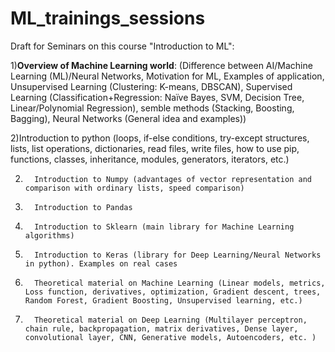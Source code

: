 # ML_trainings_sessions

Draft for Seminars on this course "Introduction to ML":

1)__Overview of Machine Learning world__: (Difference between AI/Machine Learning (ML)/Neural Networks, Motivation for ML, Examples of application, Unsupervised Learning (Clustering: K-means, DBSCAN), Supervised Learning (Classification+Regression: Naïve Bayes, SVM, Decision Tree, Linear/Polynomial Regression), semble methods (Stacking, Boosting, Bagging), Neural Networks (General idea and examples))

2)Introduction to python (loops, if-else conditions, try-except structures, lists, list operations, dictionaries, read files, write files, how to use pip, functions, classes, inheritance, modules, generators, iterators,  etc.)

2)       Introduction to Numpy (advantages of vector representation and comparison with ordinary lists, speed comparison)

3)       Introduction to Pandas

4)       Introduction to Sklearn (main library for Machine Learning algorithms)

5)       Introduction to Keras (library for Deep Learning/Neural Networks in python). Examples on real cases

6)       Theoretical material on Machine Learning (Linear models, metrics, Loss function, derivatives, optimization, Gradient descent, trees, Random Forest, Gradient Boosting, Unsupervised learning, etc.)

7)       Theoretical material on Deep Learning (Multilayer perceptron, chain rule, backpropagation, matrix derivatives, Dense layer, convolutional layer, CNN, Generative models, Autoencoders, etc. )
